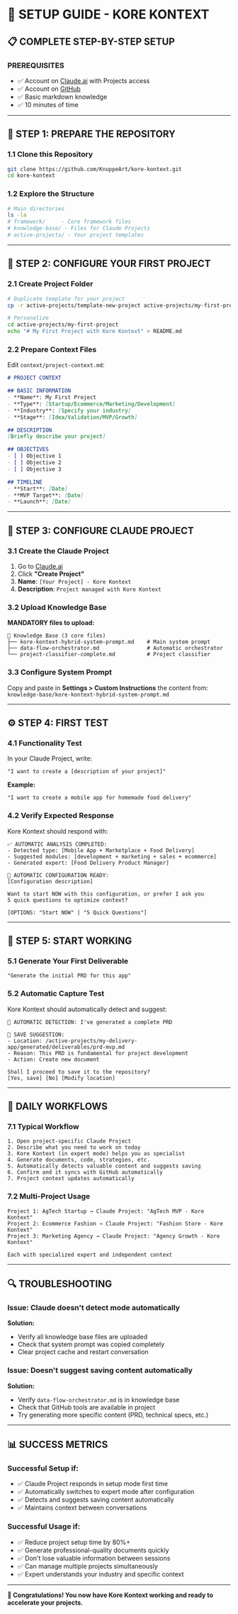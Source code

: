 # 🔧 **SETUP GUIDE - KORE KONTEXT**

## 📋 **COMPLETE STEP-BY-STEP SETUP**

### **PREREQUISITES**
- ✅ Account on [Claude.ai](https://claude.ai) with Projects access
- ✅ Account on [GitHub](https://github.com) 
- ✅ Basic markdown knowledge
- ✅ 10 minutes of time

---

## 🚀 **STEP 1: PREPARE THE REPOSITORY**

### **1.1 Clone this Repository**
```bash
git clone https://github.com/KnuppeArt/kore-kontext.git
cd kore-kontext
```

### **1.2 Explore the Structure**
```bash
# Main directories
ls -la
# framework/     - Core framework files
# knowledge-base/ - Files for Claude Projects
# active-projects/ - Your project templates
```

---

## 🎯 **STEP 2: CONFIGURE YOUR FIRST PROJECT**

### **2.1 Create Project Folder**
```bash
# Duplicate template for your project
cp -r active-projects/template-new-project active-projects/my-first-project

# Personalize
cd active-projects/my-first-project
echo "# My First Project with Kore Kontext" > README.md
```

### **2.2 Prepare Context Files**
Edit `context/project-context.md`:
```markdown
# PROJECT CONTEXT

## BASIC INFORMATION
- **Name**: My First Project
- **Type**: [Startup/Ecommerce/Marketing/Development]
- **Industry**: [Specify your industry]
- **Stage**: [Idea/Validation/MVP/Growth]

## DESCRIPTION
[Briefly describe your project]

## OBJECTIVES
- [ ] Objective 1
- [ ] Objective 2
- [ ] Objective 3

## TIMELINE
- **Start**: [Date]
- **MVP Target**: [Date]
- **Launch**: [Date]
```

---

## 🤖 **STEP 3: CONFIGURE CLAUDE PROJECT**

### **3.1 Create the Claude Project**
1. Go to [Claude.ai](https://claude.ai)
2. Click **"Create Project"**
3. **Name**: `[Your Project] - Kore Kontext`
4. **Description**: `Project managed with Kore Kontext`

### **3.2 Upload Knowledge Base**
**MANDATORY files to upload:**
```
📁 Knowledge Base (3 core files)
├── kore-kontext-hybrid-system-prompt.md    # Main system prompt
├── data-flow-orchestrator.md               # Automatic orchestrator
└── project-classifier-complete.md          # Project classifier
```

### **3.3 Configure System Prompt**
Copy and paste in **Settings > Custom Instructions** the content from:
`knowledge-base/kore-kontext-hybrid-system-prompt.md`

---

## ⚙️ **STEP 4: FIRST TEST**

### **4.1 Functionality Test**
In your Claude Project, write:
```
"I want to create a [description of your project]"
```

**Example:**
```
"I want to create a mobile app for homemade food delivery"
```

### **4.2 Verify Expected Response**
Kore Kontext should respond with:
```
✅ AUTOMATIC ANALYSIS COMPLETED:
- Detected type: [Mobile App + Marketplace + Food Delivery]
- Suggested modules: [development + marketing + sales + ecommerce]
- Generated expert: [Food Delivery Product Manager]

🎯 AUTOMATIC CONFIGURATION READY:
[Configuration description]

Want to start NOW with this configuration, or prefer I ask you 
5 quick questions to optimize context?

[OPTIONS: "Start NOW" | "5 Quick Questions"]
```

---

## 🎯 **STEP 5: START WORKING**

### **5.1 Generate Your First Deliverable**
```
"Generate the initial PRD for this app"
```

### **5.2 Automatic Capture Test**
Kore Kontext should automatically detect and suggest:
```
🤖 AUTOMATIC DETECTION: I've generated a complete PRD

📁 SAVE SUGGESTION:
- Location: /active-projects/my-delivery-app/generated/deliverables/prd-mvp.md
- Reason: This PRD is fundamental for project development
- Action: Create new document

Shall I proceed to save it to the repository?
[Yes, save] [No] [Modify location]
```

---

## 🎯 **DAILY WORKFLOWS**

### **7.1 Typical Workflow**
```
1. Open project-specific Claude Project
2. Describe what you need to work on today
3. Kore Kontext (in expert mode) helps you as specialist
4. Generate documents, code, strategies, etc.
5. Automatically detects valuable content and suggests saving
6. Confirm and it syncs with GitHub automatically
7. Project context updates automatically
```

### **7.2 Multi-Project Usage**
```
Project 1: AgTech Startup → Claude Project: "AgTech MVP - Kore Kontext"
Project 2: Ecommerce Fashion → Claude Project: "Fashion Store - Kore Kontext"  
Project 3: Marketing Agency → Claude Project: "Agency Growth - Kore Kontext"

Each with specialized expert and independent context
```

---

## 🔍 **TROUBLESHOOTING**

### **Issue: Claude doesn't detect mode automatically**
**Solution:**
- Verify all knowledge base files are uploaded
- Check that system prompt was copied completely
- Clear project cache and restart conversation

### **Issue: Doesn't suggest saving content automatically**
**Solution:**
- Verify `data-flow-orchestrator.md` is in knowledge base
- Check that GitHub tools are available in project
- Try generating more specific content (PRD, technical specs, etc.)

---

## 📊 **SUCCESS METRICS**

### **Successful Setup if:**
- ✅ Claude Project responds in setup mode first time
- ✅ Automatically switches to expert mode after configuration  
- ✅ Detects and suggests saving content automatically
- ✅ Maintains context between conversations

### **Successful Usage if:**
- ✅ Reduce project setup time by 80%+
- ✅ Generate professional-quality documents quickly
- ✅ Don't lose valuable information between sessions
- ✅ Can manage multiple projects simultaneously
- ✅ Expert understands your industry and specific context

---

**🎉 Congratulations! You now have Kore Kontext working and ready to accelerate your projects.**